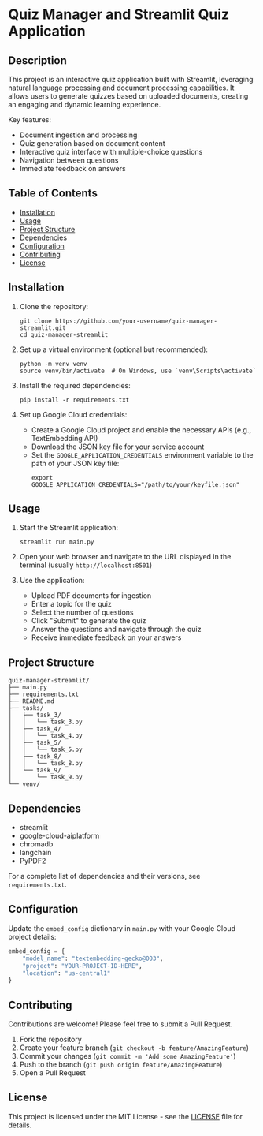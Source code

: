 # Quiz Manager and Streamlit Quiz Application

## Description

This project is an interactive quiz application built with Streamlit, leveraging natural language processing and document processing capabilities. It allows users to generate quizzes based on uploaded documents, creating an engaging and dynamic learning experience.

Key features:
- Document ingestion and processing
- Quiz generation based on document content
- Interactive quiz interface with multiple-choice questions
- Navigation between questions
- Immediate feedback on answers

## Table of Contents

- [Installation](#installation)
- [Usage](#usage)
- [Project Structure](#project-structure)
- [Dependencies](#dependencies)
- [Configuration](#configuration)
- [Contributing](#contributing)
- [License](#license)

## Installation

1. Clone the repository:
   ```
   git clone https://github.com/your-username/quiz-manager-streamlit.git
   cd quiz-manager-streamlit
   ```

2. Set up a virtual environment (optional but recommended):
   ```
   python -m venv venv
   source venv/bin/activate  # On Windows, use `venv\Scripts\activate`
   ```

3. Install the required dependencies:
   ```
   pip install -r requirements.txt
   ```

4. Set up Google Cloud credentials:
   - Create a Google Cloud project and enable the necessary APIs (e.g., TextEmbedding API)
   - Download the JSON key file for your service account
   - Set the `GOOGLE_APPLICATION_CREDENTIALS` environment variable to the path of your JSON key file:
     ```
     export GOOGLE_APPLICATION_CREDENTIALS="/path/to/your/keyfile.json"
     ```

## Usage

1. Start the Streamlit application:
   ```
   streamlit run main.py
   ```

2. Open your web browser and navigate to the URL displayed in the terminal (usually `http://localhost:8501`)

3. Use the application:
   - Upload PDF documents for ingestion
   - Enter a topic for the quiz
   - Select the number of questions
   - Click "Submit" to generate the quiz
   - Answer the questions and navigate through the quiz
   - Receive immediate feedback on your answers

## Project Structure

```
quiz-manager-streamlit/
├── main.py
├── requirements.txt
├── README.md
├── tasks/
│   ├── task_3/
│   │   └── task_3.py
│   ├── task_4/
│   │   └── task_4.py
│   ├── task_5/
│   │   └── task_5.py
│   ├── task_8/
│   │   └── task_8.py
│   └── task_9/
│       └── task_9.py
└── venv/
```

## Dependencies

- streamlit
- google-cloud-aiplatform
- chromadb
- langchain
- PyPDF2

For a complete list of dependencies and their versions, see `requirements.txt`.

## Configuration

Update the `embed_config` dictionary in `main.py` with your Google Cloud project details:

```python
embed_config = {
    "model_name": "textembedding-gecko@003",
    "project": "YOUR-PROJECT-ID-HERE",
    "location": "us-central1"
}
```

## Contributing

Contributions are welcome! Please feel free to submit a Pull Request.

1. Fork the repository
2. Create your feature branch (`git checkout -b feature/AmazingFeature`)
3. Commit your changes (`git commit -m 'Add some AmazingFeature'`)
4. Push to the branch (`git push origin feature/AmazingFeature`)
5. Open a Pull Request

## License

This project is licensed under the MIT License - see the [LICENSE](LICENSE) file for details.
